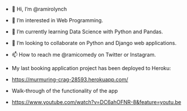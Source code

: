 - 👋 Hi, I’m @ramirolynch
- 👀 I’m interested in Web Programming.
- 🌱 I’m currently learning Data Science with Python and Pandas.
- 💞️ I’m looking to collaborate on Python and Django web applications.
- 📫 How to reach me @ramicomedy on Twitter or Instagram.

- My last booking application project has been deployed to Heroku:
- https://murmuring-crag-28593.herokuapp.com/
- Walk-through of the functionality of the app
- https://www.youtube.com/watch?v=DC6ahOFNR-8&feature=youtu.be

<!---
ramirolynch/ramirolynch is a ✨ special ✨ repository because its `README.md` (this file) appears on your GitHub profile.
You can click the Preview link to take a look at your changes.
--->
